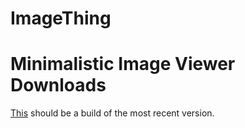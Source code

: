 ImageThing
==========
Minimalistic Image Viewer
Downloads
=========
[This](https://github.com/Wsheerio/ImageThing/blob/master/Executable/ImageThing.exe?raw=true) should be a build of the most recent version.
